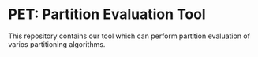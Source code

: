 PET: Partition Evaluation Tool
===============================

This repository contains our tool which can perform partition evaluation of varios partitioning algorithms.

